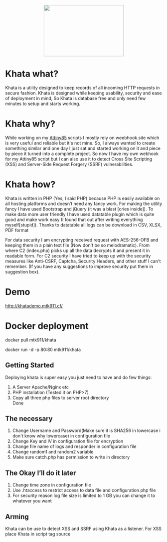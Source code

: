<p align="center">
<img src="https://i.ibb.co/NFpgqNg/1ey.png" width="256" height="164">
</p>

# Khata what?
Khata is a utility designed to keep records of all incoming HTTP requests in secure fashion. Khata is designed while keeping usability, security and ease of deployment in mind, So Khata is database free and only need few minutes to setup and starts working.

# Khata why?
While working on my [Attiny85](https://github.com/MTK911/Attiny85) scripts I mostly rely on weebhook.site which is very useful and reliable but it's not mine. So, I always wanted to create something similar and one day I just sat and started working on it and piece by piece it turned into a complete project. So now I have my own webhook for my Attiny85 script but I can also use it to detect Cross Site Scripting (XSS) and Server-Side Request Forgery (SSRF) vulnerabilities.

# Khata how?
Khata is written in PHP (Yes, I said PHP) because PHP is easily available on all hosting platforms and doesn’t need any fancy work. For making the utility fancy I have used Bootstrap and jQuery (it was a blast [cries inside]). To make data more user friendly I have used datatable plugin which is quite good and make work easy (I found that out after writing everything myself[stupid]). Thanks to datatable all logs can be download in CSV, XLSX, PDF format <br>

For data security I am encrypting received request with AES-256-OFB and keeping them in a plain text file (Now don't be so melodramatic). From where C2 (index.php) picks up all the data decrypts it and present it in readable form. For C2 security I have tried to keep up with the security measures like Anti-CSRF, Captcha, Security Headers, and other stuff I can't remember. (If you have any suggestions to improve security put them in suggestion box).

# Demo
http://khatademo.mtk911.cf/

# Docker deployment
docker pull mtk911/khata

docker run -d -p 80:80 mtk911/khata

## Getting Started
Deploying khata is super easy you just need to have and do few things:
1. A Server Apache/Nginx etc
2. PHP installation (Tested it on PHP>7)
3. Copy all three php files to server root directory<br>
Done

## The necessary
1. Change Username and Password(Make sure it is SHA256 in lowercase i don't know why lowercase) in configuration file
2. Change Key and IV in configuration file for encryption
3. Change file name of logs and responder in configuration file
4. Change random1 and random2 variable
5. Make sure catch.php has permission to write in directory 

## The Okay I’ll do it later
1. Change time zone in configuration file
2. Use .htaccess to restrict access to data file and configuration.php file
3. For security reason log file size is limited to 1 GB you can change it to whatever you want

## Arming
Khata can be use to detect XSS and SSRF using Khata as a listener. For XSS place Khata in script tag source <script src="http://abc.xyz/catch.php"> in case of XSS vulnerability you will be able to see a log entry in C2. For SSRF visit following [blog](https://portswigger.net/web-security/ssrf). Using responder function you can define your own response which turns KHATA into multi-function tool and sky is the limit.
  
## File Facts
**index.php**: C2 where you view all data<br>
**catch.php**: Request collector where you point all your requests to<br>
**configuration.php**: It is self-explanatory<br>

## Credentials
`admin/admin`

## Before login
<img src="https://i.imgur.com/RQlIzkt.gif" alt="Login" border="0">

## After login
<img src="https://i.imgur.com/ye9bys4.png" alt="Dash" border="0">
 

## DISCLAIMER
All the software/scripts/applications/things in this repository are provided as is, without warranty of any kind. Use of these software/scripts/applications/things is entirely at your own risk. Creator of these softwares/scripts/applications/things is not responsible for any direct or indirect damage to your own or defiantly someone else's property resulting from the use of these software/scripts/applications/things.

## License
MIT License

Copyright (c) 2020 Muhammad Talha Khan

Permission is hereby granted, free of charge, to any person obtaining a copy
of this software and associated documentation files (the "Software"), to deal
in the Software without restriction, including without limitation the rights
to use, copy, modify, merge, publish, distribute, sublicense, and/or sell
copies of the Software, and to permit persons to whom the Software is
furnished to do so, subject to the following conditions:

The above copyright notice and this permission notice shall be included in all
copies or substantial portions of the Software.

THE SOFTWARE IS PROVIDED "AS IS", WITHOUT WARRANTY OF ANY KIND, EXPRESS OR
IMPLIED, INCLUDING BUT NOT LIMITED TO THE WARRANTIES OF MERCHANTABILITY,
FITNESS FOR A PARTICULAR PURPOSE AND NONINFRINGEMENT. IN NO EVENT SHALL THE
AUTHORS OR COPYRIGHT HOLDERS BE LIABLE FOR ANY CLAIM, DAMAGES OR OTHER
LIABILITY, WHETHER IN AN ACTION OF CONTRACT, TORT OR OTHERWISE, ARISING FROM,
OUT OF OR IN CONNECTION WITH THE SOFTWARE OR THE USE OR OTHER DEALINGS IN THE
SOFTWARE.

# Changes
### Ver 2.0
 + Added responder functionality to display or execute custom payloads on catch.php response
 + Captcha turned to image for better security
 + CSS changes for UI improvement
